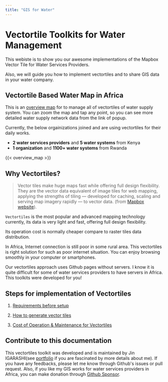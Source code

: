 ```yaml
---
title: "GIS for Water"
---
```


# Vectortile Toolkits for Water Management

This webiste is to show you our awesome implementations of the Mapbox Vector Tile for Water Services Providers.

Also, we will guide you how to implement vectortiles and to share GIS data in your water company.

## Vectortile Based Water Map in Africa
This is an [overview map](https://watergis.github.io/water-map) for to manage all of vectortiles of water supply system. You can zoom the map and tap any point, so you can see more detailed water supply network data from the link of popup.

Currently, the below orgainizations joined and are using vectortiles for their daily works.
- **2 water services providers** and **5 water systems** from Kenya
- **1 organization** and **1100+ water systems** from Rwanda

{{< overview_map >}}

## Why Vectortiles?

> Vector tiles make huge maps fast while offering full design flexibility. They are the vector data equivalent of image tiles for web mapping, applying the strengths of tiling — developed for caching, scaling and serving map imagery rapidly — to vector data. (from [Mapbox website](https://docs.mapbox.com/vector-tiles/reference/)).

`Vectortiles` is the most popular and advanced mapping technology currently, its data is very light and fast, offering full design flexibility. 

Its operation cost is normally cheaper compare to raster tiles data distribution.

In Africa, Internet connection is still poor in some rural area. This vectortiles is right solution for such as poor internet situation. You can enjoy browsing smoothly in your computer or smartphones.

Our vectortiles approach uses Github pages without servers. I know it is quite difficult for some of water services providers to have servers in Africa. This toolkits were developed for you!

## Steps for implementation of Vectortiles

1. [Requirements before setup](./contents/requirements.md)

2. [How to generate vector tiles](./contents/how-to-generate-vectortiles.md)

3. [Cost of Operation & Maintenance for Vectortiles](./contents/costs.md)

## Contribute to this documentation
This vectortiles toolkit was developed and is maintained by Jin IGARASHI(see [portfolio](https://water-gis.com) if you are fascinated by more details about me). If you have any feedbacks, please let me know through Github's issues or pull request. Also, if you like my GIS works for water services providers in Africa, you can make donation through [Github Sponsor](https://github.com/sponsors/JinIgarashi).
